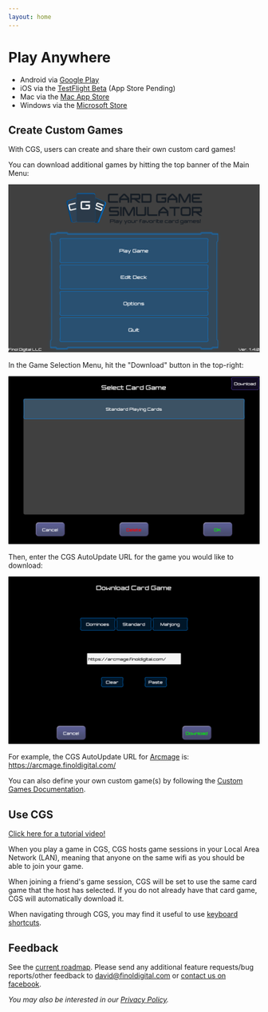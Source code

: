 ```yaml
---
layout: home
---
```


# Play Anywhere
- Android via [Google Play](https://play.google.com/store/apps/details?id=com.finoldigital.cardgamesim)
- iOS via the [TestFlight Beta](mailto:david@finoldigital.com?subject=GetCGSiOSBeta) (App Store Pending)
- Mac via the [Mac App Store](https://itunes.apple.com/us/app/card-game-simulator/id1398206553?ls=1&mt=12)
- Windows via the [Microsoft Store](https://www.microsoft.com/store/apps/9N96N5S4W3J0)

## Create Custom Games
With CGS, users can create and share their own custom card games!

You can download additional games by hitting the top banner of the Main Menu:

![Main Menu Image](assets/img/mainmenu.png)

In the Game Selection Menu, hit the "Download" button in the top-right:

![Game Selection Menu Image](assets/img/selectionmenu.png)

Then, enter the CGS AutoUpdate URL for the game you would like to download:

![Game Download Menu Image](assets/img/downloadmenu.png)

For example, the CGS AutoUpdate URL for [Arcmage](https://arcmage.org/) is: https://arcmage.finoldigital.com/

You can also define your own custom game(s) by following the [Custom Games Documentation](custom.html).

## Use CGS

[Click here for a tutorial video!](https://youtu.be/pFaHJ2QTYuo)

When you play a game in CGS, CGS hosts game sessions in your Local Area Network (LAN), meaning that anyone on the same wifi as you should be able to join your game.

When joining a friend's game session, CGS will be set to use the same card game that the host has selected. If you do not already have that card game, CGS will automatically download it.

When navigating through CGS, you may find it useful to use [keyboard shortcuts](keyboard.html).

## Feedback
See the [current roadmap](roadmap.html). Please send any additional feature requests/bug reports/other feedback to <david@finoldigital.com> or [contact us on facebook](https://www.facebook.com/cardgamesimulator/).

*You may also be interested in our [Privacy Policy](PRIVACY.html).*

